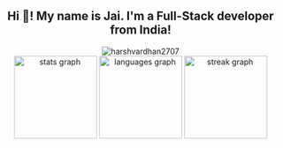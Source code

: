 <h2 align="center">Hi 👋! My name is Jai. I'm a Full-Stack developer from India!</h2>

<div align="center">
  <img src="https://komarev.com/ghpvc/?username=The-EleetCoder&label=Profile%20views&color=0e75b6&style=flat" alt="harshvardhan2707" />
</div>

<div align="center">
  <img src="https://github-readme-stats.vercel.app/api?username=The-EleetCoder&hide_title=false&hide_rank=false&show_icons=true&include_all_commits=true&count_private=true&disable_animations=false&theme=tokyonight&locale=en&hide_border=true" height="150" alt="stats graph"  />
  <img src="https://github-readme-stats.vercel.app/api/top-langs?username=The-EleetCoder&locale=en&hide_title=true&layout=compact&card_width=320&langs_count=5&theme=tokyonight&hide_border=true" height="150" alt="languages graph"  />
  <img src="https://streak-stats.demolab.com?user=The-EleetCoder&locale=en&mode=daily&theme=tokyonight&hide_border=true&border_radius=5" height="150" alt="streak graph"  />
</div>



</div>
